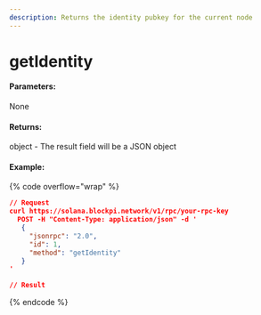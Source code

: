 ```yaml
---
description: Returns the identity pubkey for the current node
---
```


# getIdentity

#### **Parameters:**

None

#### **Returns:**

object - The result field will be a JSON object

#### Example:

{% code overflow="wrap" %}
```json
// Request
curl https://solana.blockpi.network/v1/rpc/your-rpc-key
  POST -H "Content-Type: application/json" -d ' 
   {
     "jsonrpc": "2.0",
     "id": 1,
     "method": "getIdentity"
   }
'

// Result

```
{% endcode %}
